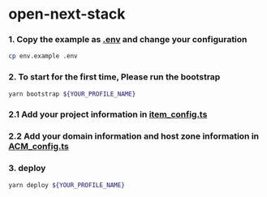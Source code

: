 # open-next-stack

### 1. Copy the example as [.env](./.env) and change your configuration

```bash
cp env.example .env
```

### 2. To start for the first time, Please run the bootstrap

```bash
yarn bootstrap ${YOUR_PROFILE_NAME}
```

### 2.1 Add your project information in [item_config.ts](./item_config.ts)

### 2.2 Add your domain information and host zone information in [ACM_config.ts](./ACM_config.ts)

### 3. deploy

```bash
yarn deploy ${YOUR_PROFILE_NAME}
```
